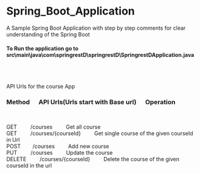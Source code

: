 # Spring_Boot_Application
A  Sample Spring Boot Application with step by step comments for clear understanding of the Spring Boot

<h4> To Run the application go to  src\main\java\com\springrestD\springrestD\SpringrestDApplication.java </h4> <br><br>

 API Urls for the course App  <br>
<p>
  <h3>Method   &nbsp;&nbsp;&nbsp;&nbsp;     API Urls(Urls start with Base url) &nbsp;&nbsp;&nbsp;&nbsp;      Operation</h3> <br>

   GET     &nbsp;&nbsp;&nbsp;&nbsp;&nbsp;&nbsp;&nbsp;           /courses                    &nbsp;&nbsp;&nbsp;&nbsp;&nbsp;&nbsp;&nbsp;      Get all course  <br>
   GET     &nbsp;&nbsp;&nbsp;&nbsp;&nbsp;&nbsp;&nbsp;           /courses/{courseId}         &nbsp;&nbsp;&nbsp;&nbsp;&nbsp;&nbsp;&nbsp;      Get single course of the given courseId in Url  <br>
   POST    &nbsp;&nbsp;&nbsp;&nbsp;&nbsp;&nbsp;          /courses                    &nbsp;&nbsp;&nbsp;&nbsp;&nbsp;&nbsp;&nbsp;     Add new course  <br>
   PUT     &nbsp;&nbsp;&nbsp;&nbsp;&nbsp;&nbsp;&nbsp;           /courses                    &nbsp;&nbsp;&nbsp;&nbsp;&nbsp;&nbsp;&nbsp;      Update the course  <br>
  DELETE   &nbsp;&nbsp;&nbsp;&nbsp;&nbsp;&nbsp;&nbsp;          /courses/{courseId}         &nbsp;&nbsp;&nbsp;&nbsp;&nbsp;&nbsp;&nbsp;     Delete the course of the given courseId in the url  <br>
<p>
